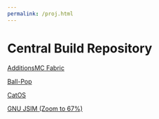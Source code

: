 ```yaml
---
permalink: /proj.html
---
```


# Central Build Repository

[AdditionsMC Fabric](https://github.com/Poco-Studios/AdditionsMC-fabric/releases)

[Ball-Pop](https://github.com/AV306/Ball-Pop/releases)

[CatOS](https://github.com/Poco-Studios/CatOS/releases)

[GNU JSIM (Zoom to 67%)](https://av306.github.io/GNU-JSIM)

[]()